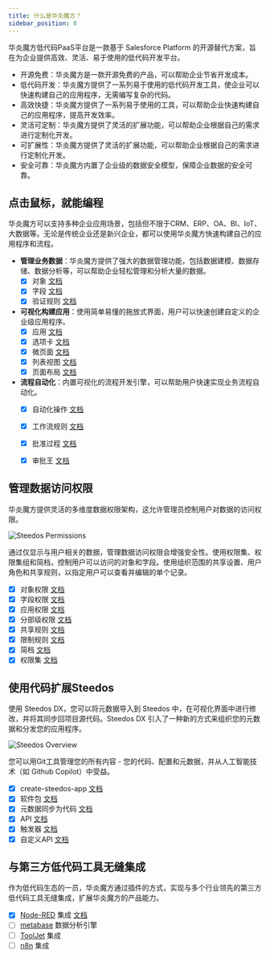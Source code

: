 ```yaml
---
title: 什么是华炎魔方？
sidebar_position: 0
---
```


华炎魔方低代码PaaS平台是一款基于 Salesforce Platform 的开源替代方案，旨在为企业提供高效、灵活、易于使用的低代码开发平台。

- 开源免费：华炎魔方是一款开源免费的产品，可以帮助企业节省开发成本。
- 低代码开发：华炎魔方提供了一系列易于使用的低代码开发工具，使企业可以快速构建自己的应用程序，无需编写复杂的代码。
- 高效快捷：华炎魔方提供了一系列易于使用的工具，可以帮助企业快速构建自己的应用程序，提高开发效率。
- 灵活可定制：华炎魔方提供了灵活的扩展功能，可以帮助企业根据自己的需求进行定制化开发。
- 可扩展性：华炎魔方提供了灵活的扩展功能，可以帮助企业根据自己的需求进行定制化开发。
- 安全可靠：华炎魔方内置了企业级的数据安全模型，保障企业数据的安全可靠。

## 点击鼠标，就能编程

华炎魔方可以支持多种企业应用场景，包括但不限于CRM、ERP、OA、BI、IoT、大数据等。无论是传统企业还是新兴企业，都可以使用华炎魔方快速构建自己的应用程序和流程。

- **管理业务数据**：华炎魔方提供了强大的数据管理功能，包括数据建模、数据存储、数据分析等，可以帮助企业轻松管理和分析大量的数据。
  - [x] 对象 [文档](./no-code/customize/object) 
  - [x] 字段 [文档](./no-code/customize/fields/) 
  - [x] 验证规则 [文档](./no-code/customize/validation-rules) 
- **可视化构建应用**：使用简单易懂的拖放式界面，用户可以快速创建自定义的企业级应用程序。
  - [x] 应用 [文档](./no-code/application/app)
  - [x] 选项卡 [文档](./no-code/application/tab)
  - [x] 微页面 [文档](./no-code/amis/) 
  - [x] 列表视图 [文档](./no-code/customize/listview/)
  - [x] 页面布局 [文档](./no-code/customize/page-layout)
- **流程自动化**：内置可视化的流程开发引擎，可以帮助用户快速实现业务流程自动化。
  - [x] 自动化操作 [文档](./automation/automated-actions)
  - [x] 工作流规则 [文档](./automation/workflow-rules)
  - [x] 批准过程 [文档](./automation/approval-process)
  - [x] 审批王 [文档](./automation/approval-king/)


## 管理数据访问权限

华炎魔方提供灵活的多维度数据权限架构，这允许管理员控制用户对数据的访问权限。

![Steedos Permissions](/diagrams/Steedos-Permissions.drawio.svg)

通过仅显示与用户相关的数据，管理数据访问权限会增强安全性。使用权限集、权限集组和简档，控制用户可以访问的对象和字段。使用组织范围的共享设置、用户角色和共享规则，以指定用户可以查看并编辑的单个记录。

  - [x] 对象权限 [文档](./admin/permissions/object-permissions)
  - [x] 字段权限 [文档](./admin/permissions/field-permissions)
  - [x] 应用权限 [文档](./admin/permissions/app-permissions)
  - [x] 分部级权限 [文档](./admin/permissions/division)
  - [x] 共享规则 [文档](./admin/permissions/sharing-rules)
  - [x] 限制规则 [文档](./admin/permissions/restriction-rules)
  - [x] 简档 [文档](./admin/permissions/profile)
  - [x] 权限集 [文档](./admin/permissions/permission-set)

## 使用代码扩展Steedos

使用 Steedos DX，您可以将元数据导入到 Steedos 中，在可视化界面中进行修改，并将其同步回项目源代码。Steedos DX 引入了一种新的方式来组织您的元数据和分发您的应用程序。

![Steedos Overview](/img/platform/steedos-dx.png)

您可以用Git工具管理您的所有内容 - 您的代码、配置和元数据，并从人工智能技术（如 Github Copilot）中受益。

  - [x] create-steedos-app [文档](./developer/create-steedos-app)
  - [x] 软件包 [文档](./developer/package)
  - [x] 元数据同步为代码 [文档](./developer/sync-metadata)
  - [x] API [文档](./api/rest-api/)
  - [x] 触发器 [文档](./developer/action-trigger)
  - [x] 自定义API [文档](./developer/action-api)
   
## 与第三方低代码工具无缝集成

作为低代码生态的一员，华炎魔方通过插件的方式，实现与多个行业领先的第三方低代码工具无缝集成，扩展华炎魔方的产品能力。

  - [x] [Node-RED](https://github.com/node-red/node-red) 集成 [文档](./integration/node-red)
  - [ ] [metabase](https://github.com/metabase/metabase) 数据分析引擎
  - [ ] [ToolJet](https://github.com/ToolJet/ToolJet/) 集成
  - [ ] [n8n](https://github.com/n8n-io/n8n) 集成
